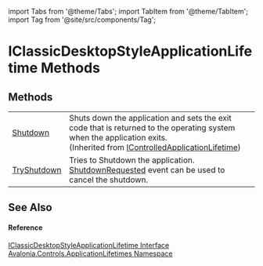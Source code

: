 import Tabs from '@theme/Tabs'; 
import TabItem from '@theme/TabItem'; 
import Tag from '@site/src/components/Tag'; 

# IClassicDesktopStyleApplicationLifetime Methods




## Methods
<table>
<tr>
<td><a href="M_Avalonia_Controls_ApplicationLifetimes_IControlledApplicationLifetime_Shutdown">Shutdown</a></td>
<td>Shuts down the application and sets the exit code that is returned to the operating system when the application exits.<br />(Inherited from <a href="T_Avalonia_Controls_ApplicationLifetimes_IControlledApplicationLifetime">IControlledApplicationLifetime</a>)</td>
</tr>
<tr>
<td><a href="M_Avalonia_Controls_ApplicationLifetimes_IClassicDesktopStyleApplicationLifetime_TryShutdown">TryShutdown</a></td>
<td>Tries to Shutdown the application. <a href="E_Avalonia_Controls_ApplicationLifetimes_IClassicDesktopStyleApplicationLifetime_ShutdownRequested">ShutdownRequested</a> event can be used to cancel the shutdown.</td>
</tr>
</table>

## See Also


#### Reference
<a href="T_Avalonia_Controls_ApplicationLifetimes_IClassicDesktopStyleApplicationLifetime">IClassicDesktopStyleApplicationLifetime Interface</a>  
<a href="N_Avalonia_Controls_ApplicationLifetimes">Avalonia.Controls.ApplicationLifetimes Namespace</a>  
